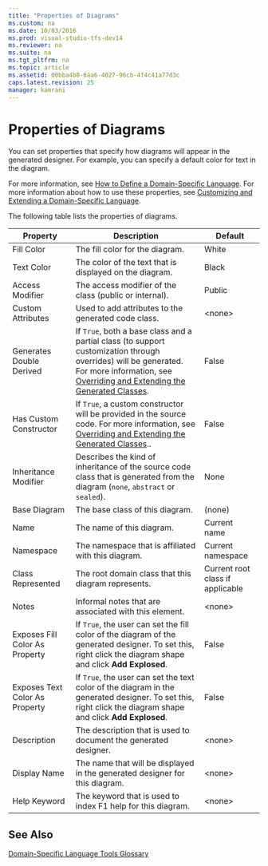 ```yaml
---
title: "Properties of Diagrams"
ms.custom: na
ms.date: 10/03/2016
ms.prod: visual-studio-tfs-dev14
ms.reviewer: na
ms.suite: na
ms.tgt_pltfrm: na
ms.topic: article
ms.assetid: 00bba4b8-6aa6-4027-96cb-4f4c41a77d3c
caps.latest.revision: 25
manager: kamrani
---
```

# Properties of Diagrams
You can set properties that specify how diagrams will appear in the generated designer. For example, you can specify a default color for text in the diagram.  
  
 For more information, see [How to Define a Domain-Specific Language](../VS_IDE/How-to-Define-a-Domain-Specific-Language.md). For more information about how to use these properties, see [Customizing and Extending a Domain-Specific Language](../VS_IDE/Customizing-and-Extending-a-Domain-Specific-Language.md).  
  
 The following table lists the properties of diagrams.  
  
|Property|Description|Default|  
|--------------|-----------------|-------------|  
|Fill Color|The fill color for the diagram.|White|  
|Text Color|The color of the text that is displayed on the diagram.|Black|  
|Access Modifier|The access modifier of the class (public or internal).|Public|  
|Custom Attributes|Used to add attributes to the generated code class.|<none\>|  
|Generates Double Derived|If `True`, both a base class and a partial class (to support customization through overrides) will be generated. For more information, see [Overriding and Extending the Generated Classes](../VS_IDE/Overriding-and-Extending-the-Generated-Classes.md).|False|  
|Has Custom Constructor|If `True`, a custom constructor will be provided in the source code. For more information, see [Overriding and Extending the Generated Classes](../VS_IDE/Overriding-and-Extending-the-Generated-Classes.md)..|False|  
|Inheritance Modifier|Describes the kind of inheritance of the source code class that is generated from the diagram (`none`, `abstract` or `sealed`).|None|  
|Base Diagram|The base class of this diagram.|(none)|  
|Name|The name of this diagram.|Current name|  
|Namespace|The namespace that is affiliated with this diagram.|Current namespace|  
|Class Represented|The root domain class that this diagram represents.|Current root class if applicable|  
|Notes|Informal notes that are associated with this element.|<none\>|  
|Exposes Fill Color As Property|If `True`, the user can set the fill color of the diagram of the generated designer. To set this, right click the diagram shape and click **Add Explosed**.|False|  
|Exposes Text Color As Property|If `True`, the user can set the text color of the diagram in the generated designer. To set this, right click the diagram shape and click **Add Explosed**.|False|  
|Description|The description that is used to document the generated designer.|<none\>|  
|Display Name|The name that will be displayed in the generated designer for this diagram.|<none\>|  
|Help Keyword|The keyword that is used to index F1 help for this diagram.|<none\>|  
  
## See Also  
 [Domain-Specific Language Tools Glossary](assetId:///ca5e84cb-a315-465c-be24-76aa3df276aa)